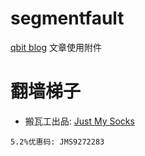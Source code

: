 # segmentfault
[qbit blog](https://segmentfault.com/blog/qbit) 文章使用附件

# 翻墙梯子
* 搬瓦工出品: [Just My Socks](https://justmysocks.net/members/aff.php?aff=12680)
```
5.2%优惠码: JMS9272283
```
